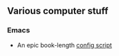 ## Various computer stuff
### Emacs
- An epic book-length [config script](https://github.com/alhassy/emacs.d) 
